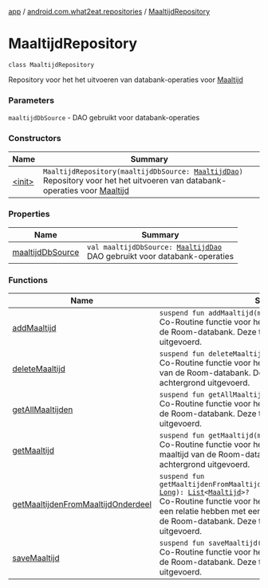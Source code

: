 [app](../../index.md) / [android.com.what2eat.repositories](../index.md) / [MaaltijdRepository](./index.md)

# MaaltijdRepository

`class MaaltijdRepository`

Repository voor het het uitvoeren van databank-operaties voor [Maaltijd](../../android.com.what2eat.model/-maaltijd/index.md)

### Parameters

`maaltijdDbSource` - DAO gebruikt voor databank-operaties

### Constructors

| Name | Summary |
|---|---|
| [&lt;init&gt;](-init-.md) | `MaaltijdRepository(maaltijdDbSource: `[`MaaltijdDao`](../../android.com.what2eat.database/-maaltijd-dao/index.md)`)`<br>Repository voor het het uitvoeren van databank-operaties voor [Maaltijd](../../android.com.what2eat.model/-maaltijd/index.md) |

### Properties

| Name | Summary |
|---|---|
| [maaltijdDbSource](maaltijd-db-source.md) | `val maaltijdDbSource: `[`MaaltijdDao`](../../android.com.what2eat.database/-maaltijd-dao/index.md)<br>DAO gebruikt voor databank-operaties |

### Functions

| Name | Summary |
|---|---|
| [addMaaltijd](add-maaltijd.md) | `suspend fun addMaaltijd(maaltijd: `[`Maaltijd`](../../android.com.what2eat.model/-maaltijd/index.md)`): `[`Long`](https://kotlinlang.org/api/latest/jvm/stdlib/kotlin/-long/index.html)<br>Co-Routine functie voor het toevoegen van een maaltijd aan de Room-databank. Deze thread wordt op de achtergrond uitgevoerd. |
| [deleteMaaltijd](delete-maaltijd.md) | `suspend fun deleteMaaltijd(maaltijd: `[`Maaltijd`](../../android.com.what2eat.model/-maaltijd/index.md)`): `[`Unit`](https://kotlinlang.org/api/latest/jvm/stdlib/kotlin/-unit/index.html)<br>Co-Routine functie voor het verwijderen van een maaltijd van de Room-databank. Deze thread wordt op de achtergrond uitgevoerd. |
| [getAllMaaltijden](get-all-maaltijden.md) | `suspend fun getAllMaaltijden(): `[`List`](https://kotlinlang.org/api/latest/jvm/stdlib/kotlin.collections/-list/index.html)`<`[`Maaltijd`](../../android.com.what2eat.model/-maaltijd/index.md)`>?`<br>Co-Routine functie voor het ophalen van alle maaltijden van de Room-databank. Deze thread wordt op de achtergrond uitgevoerd. |
| [getMaaltijd](get-maaltijd.md) | `suspend fun getMaaltijd(maaltijdId: `[`Long`](https://kotlinlang.org/api/latest/jvm/stdlib/kotlin/-long/index.html)`): `[`Maaltijd`](../../android.com.what2eat.model/-maaltijd/index.md)`?`<br>Co-Routine functie voor het ophalen van een bepaalde maaltijd van de Room-databank. Deze thread wordt op de achtergrond uitgevoerd. |
| [getMaaltijdenFromMaaltijdOnderdeel](get-maaltijden-from-maaltijd-onderdeel.md) | `suspend fun getMaaltijdenFromMaaltijdOnderdeel(maaltijdOnderdeel_id: `[`Long`](https://kotlinlang.org/api/latest/jvm/stdlib/kotlin/-long/index.html)`): `[`List`](https://kotlinlang.org/api/latest/jvm/stdlib/kotlin.collections/-list/index.html)`<`[`Maaltijd`](../../android.com.what2eat.model/-maaltijd/index.md)`>?`<br>Co-Routine functie voor het ophalen van alle maaltijden die een relatie hebben met een gegeven maaltijdOnderdeel van de Room-databank. Deze thread wordt op de achtergrond uitgevoerd. |
| [saveMaaltijd](save-maaltijd.md) | `suspend fun saveMaaltijd(maaltijd: `[`Maaltijd`](../../android.com.what2eat.model/-maaltijd/index.md)`): `[`Unit`](https://kotlinlang.org/api/latest/jvm/stdlib/kotlin/-unit/index.html)<br>Co-Routine functie voor het aanpassen van een maaltijd van de Room-databank. Deze thread wordt op de achtergrond uitgevoerd. |
